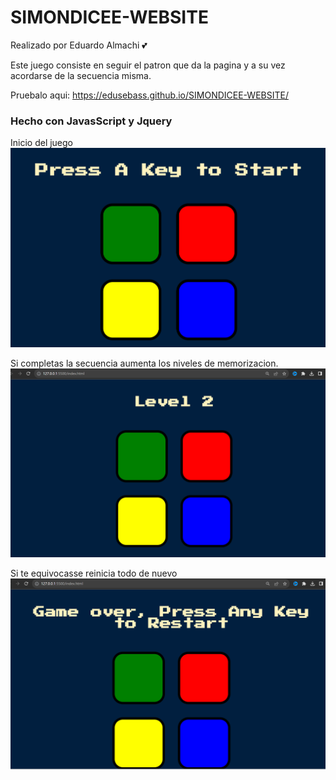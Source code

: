 # SIMONDICEE-WEBSITE

Realizado por Eduardo Almachi 💕

Este juego consiste en seguir el patron que da la pagina y a su vez acordarse de la secuencia misma.

Pruebalo aqui: https://edusebass.github.io/SIMONDICEE-WEBSITE/

### Hecho con JavasScript y Jquery

Inicio del juego
![Alt text](images/image.png)

Si completas la secuencia aumenta los niveles de memorizacion.
![Alt text](images/image-1.png)

Si te equivocasse reinicia todo de nuevo
![Alt text](images/image-2.png)
